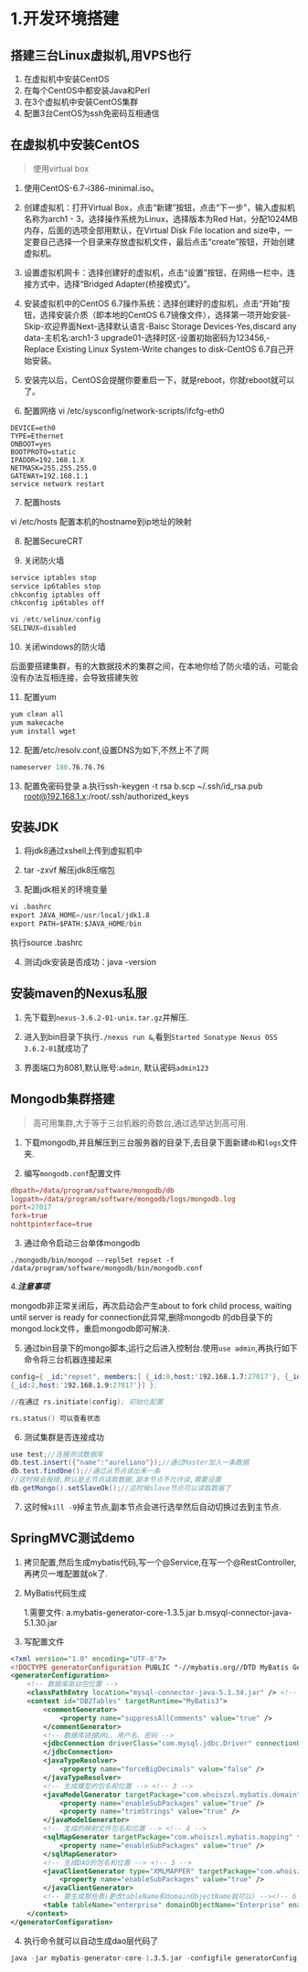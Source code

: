 # 1.开发环境搭建


## 搭建三台Linux虚拟机,用VPS也行
1. 在虚拟机中安装CentOS
2. 在每个CentOS中都安装Java和Perl
3. 在3个虚拟机中安装CentOS集群
4. 配置3台CentOS为ssh免密码互相通信

## 在虚拟机中安装CentOS
> 使用virtual box

1. 使用CentOS-6.7-i386-minimal.iso。

2. 创建虚拟机：打开Virtual Box，点击“新建”按钮，点击“下一步”，输入虚拟机名称为arch1 - 3，选择操作系统为Linux，选择版本为Red Hat，分配1024MB内存，后面的选项全部用默认，在Virtual Disk File location and size中，一定要自己选择一个目录来存放虚拟机文件，最后点击“create”按钮，开始创建虚拟机。

3. 设置虚拟机网卡：选择创建好的虚拟机，点击“设置”按钮，在网络一栏中，连接方式中，选择“Bridged Adapter(桥接模式)”。

4. 安装虚拟机中的CentOS 6.7操作系统：选择创建好的虚拟机，点击“开始”按钮，选择安装介质（即本地的CentOS 6.7镜像文件），选择第一项开始安装-Skip-欢迎界面Next-选择默认语言-Baisc Storage Devices-Yes,discard any data-主机名:arch1-3 upgrade01-选择时区-设置初始密码为123456,-Replace Existing Linux System-Write changes to disk-CentOS 6.7自己开始安装。

5. 安装完以后，CentOS会提醒你要重启一下，就是reboot，你就reboot就可以了。

6. 配置网络
vi /etc/sysconfig/network-scripts/ifcfg-eth0
```shell
DEVICE=eth0
TYPE=Ethernet
ONBOOT=yes
BOOTPROTO=static
IPADDR=192.168.1.X
NETMASK=255.255.255.0
GATEWAY=192.168.1.1
service network restart
```
7. 配置hosts

vi /etc/hosts
配置本机的hostname到ip地址的映射

8. 配置SecureCRT

9. 关闭防火墙
```s
service iptables stop
service ip6tables stop
chkconfig iptables off
chkconfig ip6tables off

vi /etc/selinux/config
SELINUX=disabled
```

10. 关闭windows的防火墙

后面要搭建集群，有的大数据技术的集群之间，在本地你给了防火墙的话，可能会没有办法互相连接，会导致搭建失败

11. 配置yum
```s
yum clean all
yum makecache
yum install wget
```
12. 配置/etc/resolv.conf,设置DNS为如下,不然上不了网
```s
nameserver 180.76.76.76
```

13. 配置免密码登录
    a.执行ssh-keygen -t rsa
    b.scp ~/.ssh/id_rsa.pub  root@192.168.1.x:/root/.ssh/authorized_keys

## 安装JDK
1. 将jdk8通过xshell上传到虚拟机中

2. tar -zxvf 解压jdk8压缩包

3. 配置jdk相关的环境变量
```s
vi .bashrc
export JAVA_HOME=/usr/local/jdk1.8
export PATH=$PATH:$JAVA_HOME/bin
```

执行source .bashrc

4. 测试jdk安装是否成功：java -version

## 安装maven的Nexus私服
1. 先下载到`nexus-3.6.2-01-unix.tar.gz`并解压.
    
2. 进入到bin目录下执行`./nexus run &`,看到`Started Sonatype Nexus OSS 3.6.2-01`就成功了

3. 界面端口为8081,默认账号:`admin`, 默认密码`admin123`

## Mongodb集群搭建
> 高可用集群,大于等于三台机器的奇数台,通过选举达到高可用.

1. 下载mongodb,并且解压到三台服务器的目录下,去目录下面新建`db`和`logs`文件夹.

2. 编写`mongodb.conf`配置文件
```conf
dbpath=/data/program/software/mongodb/db
logpath=/data/program/software/mongodb/logs/mongodb.log
port=27017
fork=true
nohttpinterface=true
```

3. 通过命令启动三台单体mongodb
```shell
./mongodb/bin/mongod --replSet repset -f /data/program/software/mongodb/bin/mongodb.conf
```

4.***注意事项***

mongodb非正常关闭后，再次启动会产生about to fork child process, waiting until server is ready for connection此异常,删除mongodb 的db目录下的mongod.lock文件，重启mongodb即可解决.

5. 通过bin目录下的mongo脚本,运行之后进入控制台.使用`use admin`,再执行如下命令将三台机器连接起来
```s
config={ _id:"repset", members:[ {_id:0,host:'192.168.1.7:27017'}, {_id:1,host:'192.168.1.8:27017'},   
{_id:2,host:'192.168.1.9:27017'}] }; 

//在通过 rs.initiate(config); 初始化配置

rs.status() 可以查看状态

```

6. 测试集群是否连接成功
```java
use test;//连接测试数据库
db.test.insert({"name":"aureliano"});//通过Master加入一条数据
db.test.findOne();//通过从节点读出来一条
//这时候会报错,默认是主节点读取数据,副本节点不允许读,需要设置
db.getMongo().setSlaveOk();//这时候slave节点可以读取数据了
```

7. 这时候`kill -9`掉主节点,副本节点会进行选举然后自动切换过去到主节点.

## SpringMVC测试demo
1. 拷贝配置,然后生成mybatis代码,写一个@Service,在写一个@RestController,再拷贝一堆配置就ok了.

2. MyBatis代码生成

    1.需要文件:
        a.mybatis-generator-core-1.3.5.jar
        b.msyql-connector-java-5.1.30.jar 

3. 写配置文件
```xml
<?xml version="1.0" encoding="UTF-8"?>
<!DOCTYPE generatorConfiguration PUBLIC "-//mybatis.org//DTD MyBatis Generator Configuration 1.0//EN" "http://mybatis.org/dtd/mybatis-generator-config_1_0.dtd">
<generatorConfiguration>
	<!-- 数据库驱动包位置 -->
	<classPathEntry location="mysql-connector-java-5.1.34.jar" /> <!-- 1 -->
	<context id="DB2Tables" targetRuntime="MyBatis3">
		<commentGenerator>
			<property name="suppressAllComments" value="true" />
		</commentGenerator>
		<!-- 数据库链接URL、用户名、密码 -->
		<jdbcConnection driverClass="com.mysql.jdbc.Driver" connectionURL="jdbc:mysql://whoiszxl.com:3306/bigdata?characterEncoding=utf8" userId="bigdata" password="669731945">  <!-- 2 -->
		</jdbcConnection>
		<javaTypeResolver>
			<property name="forceBigDecimals" value="false" />
		</javaTypeResolver>
		<!-- 生成模型的包名和位置 --> <!-- 3 -->
		<javaModelGenerator targetPackage="com.whoiszxl.mybatis.domain" targetProject="src">
			<property name="enableSubPackages" value="true" />
			<property name="trimStrings" value="true" />
		</javaModelGenerator>
		<!-- 生成的映射文件包名和位置 --> <!-- 4 -->
		<sqlMapGenerator targetPackage="com.whoiszxl.mybatis.mapping" targetProject="src">
			<property name="enableSubPackages" value="true" />
		</sqlMapGenerator>
		<!-- 生成DAO的包名和位置 --> <!-- 5 -->
		<javaClientGenerator type="XMLMAPPER" targetPackage="com.whoiszxl.mybatis.IDao" targetProject="src">
			<property name="enableSubPackages" value="true" />
		</javaClientGenerator>
		<!-- 要生成那些表(更改tableName和domainObjectName就可以) --><!-- 6 -->
		<table tableName="enterprise" domainObjectName="Enterprise" enableCountByExample="false" enableUpdateByExample="false" enableDeleteByExample="false" enableSelectByExample="false" selectByExampleQueryId="false" />
	</context>
</generatorConfiguration>
```
4. 执行命令就可以自动生成dao层代码了
```s
java -jar mybatis-generator-core-1.3.5.jar -configfile generatorConfig.xml -overwrite
```